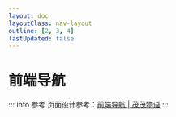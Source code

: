 ```yaml
---
layout: doc
layoutClass: nav-layout
outline: [2, 3, 4]
lastUpdated: false
---
```


<style src="./index.scss"></style>

<script setup>
import NavCardGroup from './components/NavCardGroup.vue'

import { NAV_DATA } from './data'
</script>

# 前端导航

::: info 参考
页面设计参考：[前端导航 | 茂茂物语](https://maomao1996.github.io/vitepress-nav-template/nav/)
:::

<NavCardGroup v-for="{title, items} in NAV_DATA" :title="title" :items="items" />
